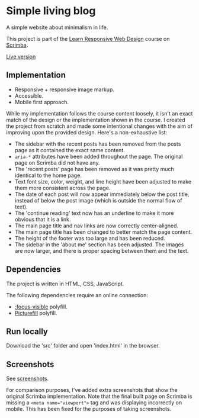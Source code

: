 # Simple living blog

A simple website about minimalism in life.

This project is part of the [Learn Responsive Web Design](https://scrimba.com/learn/responsive) course on [Scrimba](https://scrimba.com).

[Live version](https://tasxatzial.github.io/simple-living-blog/src/index.html)

## Implementation

* Responsive + responsive image markup.
* Accessible.
* Mobile first approach.

While my implementation follows the course content loosely, it isn't an exact match of the design or the implementation shown in the course. I created the project from scratch and made some intentional changes with the aim of improving upon the provided design. Here's a non-exhaustive list:

* The sidebar with the recent posts has been removed from the posts page as it contained the exact same content.
* `aria-*` attributes have been added throughout the page. The original page on Scrimba did not have any.
* The 'recent posts' page has been removed as it was pretty much identical to the home page.
* Text font size, color, weight, and line height have been adjusted to make them more consistent across the page.
* The date of each post will now appear immediately below the post title, instead of below the post image (which is outside the normal flow of text).
* The 'continue reading' text now has an underline to make it more obvious that it is a link.
* The main page title and nav links are now correctly center-aligned.
* The main page title has been changed to better match the page content.
* The height of the footer was too large and has been reduced.
* The sidebar in the 'about me' section has been adjusted. The images are now larger, and there is proper spacing between them and the text.

## Dependencies

The project is written in HTML, CSS, JavaScript.

The following dependencies require an online connection:

* [:focus-visible](https://github.com/WICG/focus-visible) polyfill.
* [Picturefill](https://scottjehl.github.io/picturefill/) polyfill.

## Run locally

Download the 'src' folder and open 'index.html' in the browser.

## Screenshots

See [screenshots](screenshots/).

For comparison purposes, I've added extra screenshots that show the original Scrimba implementation. Note that the final built page on Scrimba is missing a `<meta name="viewport">` tag and was displaying incorrectly on mobile. This has been fixed for the purposes of taking screenshots.
